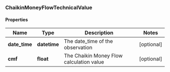 ### ChaikinMoneyFlowTechnicalValue

#### Properties
Name | Type | Description | Notes
------------ | ------------- | ------------- | -------------
**date_time** | **datetime** | The date_time of the observation | [optional] 
**cmf** | **float** | The Chaikin Money Flow calculation value | [optional] 



